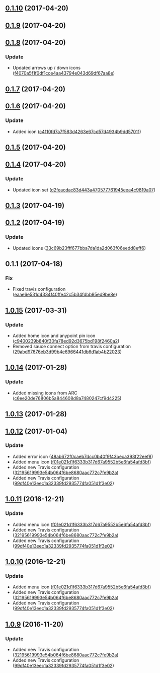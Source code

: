 <a name="0.1.10"></a>
## [0.1.10](https://github.com/advanced-rest-client/anypoint-icons/compare/0.1.9...v0.1.10) (2017-04-20)




<a name="0.1.9"></a>
## [0.1.9](https://github.com/advanced-rest-client/anypoint-icons/compare/0.1.8...v0.1.9) (2017-04-20)




<a name="0.1.8"></a>
## [0.1.8](https://github.com/advanced-rest-client/anypoint-icons/compare/0.1.7...v0.1.8) (2017-04-20)


### Update

* Updated arrows up / down icons ([f4070a5f1f0df1cce4aa43794e043d69df67aa8e](https://github.com/advanced-rest-client/anypoint-icons/commit/f4070a5f1f0df1cce4aa43794e043d69df67aa8e))



<a name="0.1.7"></a>
## [0.1.7](https://github.com/advanced-rest-client/anypoint-icons/compare/0.1.6...v0.1.7) (2017-04-20)




<a name="0.1.6"></a>
## [0.1.6](https://github.com/advanced-rest-client/anypoint-icons/compare/0.1.5...v0.1.6) (2017-04-20)


### Update

* Added icon ([c4110fd7a7f583d4263e67cd57d4934b9dd57011](https://github.com/advanced-rest-client/anypoint-icons/commit/c4110fd7a7f583d4263e67cd57d4934b9dd57011))



<a name="0.1.5"></a>
## [0.1.5](https://github.com/advanced-rest-client/anypoint-icons/compare/0.1.4...v0.1.5) (2017-04-20)




<a name="0.1.4"></a>
## [0.1.4](https://github.com/advanced-rest-client/anypoint-icons/compare/0.1.3...v0.1.4) (2017-04-20)


### Update

* Updated icon set ([d2feacdac83d443a470577761945eea4c9819a07](https://github.com/advanced-rest-client/anypoint-icons/commit/d2feacdac83d443a470577761945eea4c9819a07))



<a name="0.1.3"></a>
## [0.1.3](https://github.com/advanced-rest-client/anypoint-icons/compare/0.1.2...v0.1.3) (2017-04-19)




<a name="0.1.2"></a>
## [0.1.2](https://github.com/advanced-rest-client/anypoint-icons/compare/0.1.1...v0.1.2) (2017-04-19)


### Update

* Updated icons ([33c69b23fff677bba7da1da2d063f06eedd8eff6](https://github.com/advanced-rest-client/anypoint-icons/commit/33c69b23fff677bba7da1da2d063f06eedd8eff6))



<a name="0.1.1"></a>
## 0.1.1 (2017-04-18)


### Fix

* Fixed travis configuration ([eaae6e531d4334f40ffe42c5b34fdbb95ed9be8e](https://github.com/advanced-rest-client/anypoint-icons/commit/eaae6e531d4334f40ffe42c5b34fdbb95ed9be8e))



<a name="1.0.15"></a>
## [1.0.15](https://github.com/advanced-rest-client/arc-icons/compare/1.0.14...v1.0.15) (2017-03-31)


### Update

* Added home icon and anypoint pin icon ([c9400239b840f30fa78ed92d3675bd198f2460a2](https://github.com/advanced-rest-client/arc-icons/commit/c9400239b840f30fa78ed92d3675bd198f2460a2))
* Removed sauce connect option from travis configuration ([29abd97676eb3d99b4e6966441db6d1ab4b22023](https://github.com/advanced-rest-client/arc-icons/commit/29abd97676eb3d99b4e6966441db6d1ab4b22023))



<a name="1.0.14"></a>
## [1.0.14](https://github.com/advanced-rest-client/arc-icons/compare/1.0.12...v1.0.14) (2017-01-28)


### Update

* Added missing icons from ARC ([c6ee20de76806b5a844608d8a7480247cf9d4225](https://github.com/advanced-rest-client/arc-icons/commit/c6ee20de76806b5a844608d8a7480247cf9d4225))



<a name="1.0.13"></a>
## [1.0.13](https://github.com/advanced-rest-client/arc-icons/compare/1.0.12...v1.0.13) (2017-01-28)




<a name="1.0.12"></a>
## [1.0.12](https://github.com/advanced-rest-client/arc-icons/compare/1.0.8...v1.0.12) (2017-01-04)


### Update

* Added error icon ([48ab672f0caeb7dcc0b40f9f43beca393f22eef8](https://github.com/advanced-rest-client/arc-icons/commit/48ab672f0caeb7dcc0b40f9f43beca393f22eef8))
* Added menu icon ([f01e021d1f6333b317d67a9552b5e6fa54afd3bf](https://github.com/advanced-rest-client/arc-icons/commit/f01e021d1f6333b317d67a9552b5e6fa54afd3bf))
* Added new Travis configuration ([32195619993e54b064f6be8680aac772c7fe9b2a](https://github.com/advanced-rest-client/arc-icons/commit/32195619993e54b064f6be8680aac772c7fe9b2a))
* Added new Travis configuration ([99df40e13eec1a32339fd2935774fa051d1f3e02](https://github.com/advanced-rest-client/arc-icons/commit/99df40e13eec1a32339fd2935774fa051d1f3e02))



<a name="1.0.11"></a>
## [1.0.11](https://github.com/advanced-rest-client/arc-icons/compare/1.0.8...v1.0.11) (2016-12-21)


### Update

* Added menu icon ([f01e021d1f6333b317d67a9552b5e6fa54afd3bf](https://github.com/advanced-rest-client/arc-icons/commit/f01e021d1f6333b317d67a9552b5e6fa54afd3bf))
* Added new Travis configuration ([32195619993e54b064f6be8680aac772c7fe9b2a](https://github.com/advanced-rest-client/arc-icons/commit/32195619993e54b064f6be8680aac772c7fe9b2a))
* Added new Travis configuration ([99df40e13eec1a32339fd2935774fa051d1f3e02](https://github.com/advanced-rest-client/arc-icons/commit/99df40e13eec1a32339fd2935774fa051d1f3e02))



<a name="1.0.10"></a>
## [1.0.10](https://github.com/advanced-rest-client/arc-icons/compare/1.0.8...v1.0.10) (2016-12-21)


### Update

* Added menu icon ([f01e021d1f6333b317d67a9552b5e6fa54afd3bf](https://github.com/advanced-rest-client/arc-icons/commit/f01e021d1f6333b317d67a9552b5e6fa54afd3bf))
* Added new Travis configuration ([32195619993e54b064f6be8680aac772c7fe9b2a](https://github.com/advanced-rest-client/arc-icons/commit/32195619993e54b064f6be8680aac772c7fe9b2a))
* Added new Travis configuration ([99df40e13eec1a32339fd2935774fa051d1f3e02](https://github.com/advanced-rest-client/arc-icons/commit/99df40e13eec1a32339fd2935774fa051d1f3e02))



<a name="1.0.9"></a>
## [1.0.9](https://github.com/advanced-rest-client/arc-icons/compare/1.0.8...v1.0.9) (2016-11-20)


### Update

* Added new Travis configuration ([32195619993e54b064f6be8680aac772c7fe9b2a](https://github.com/advanced-rest-client/arc-icons/commit/32195619993e54b064f6be8680aac772c7fe9b2a))
* Added new Travis configuration ([99df40e13eec1a32339fd2935774fa051d1f3e02](https://github.com/advanced-rest-client/arc-icons/commit/99df40e13eec1a32339fd2935774fa051d1f3e02))



